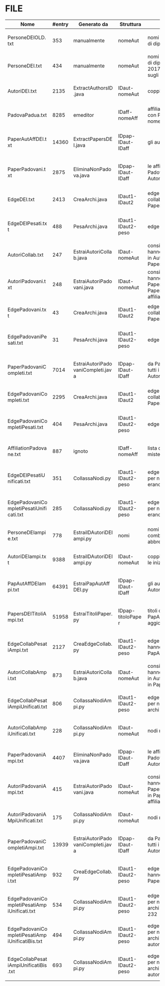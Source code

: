 # FILE
Nome|#entry|Generato da|Struttura|Commento
|-|-|-|-|-|
|<p style="width:130px;">PersoneDEIOLD.txt</p> | 353 | <p style="width:130px;">manualmente</p> | <p style="width:80px;">nomeAut</p> | nomi di afferenti DEI dal sito di dipartimento|
|<p style="width:130px;">PersoneDEI.txt</p> | 434 | <p style="width:130px;">manualmente</p> | <p style="width:80px;">nomeAut</p> | nomi di afferenti DEI dal sito di dipartimento aggiornato al 2017/12/29 con duplicati sugli accenti|
|<p style="width:130px;">AutoriDEI.txt</p> | 2135 | <p style="width:130px;">ExtractAuthorsID.java</p> | <p style="width:80px;">IDaut-nomeAut</p> | coppie ID autore|
|<p style="width:130px;">PadovaPadua.txt</p> | 8285 | <p style="width:130px;">emeditor</p> | <p style="width:80px;">IDaff-nomeAff</p> | affiliazioni in Affiliations.txt con Padova o Padua nel nome|
|<p style="width:130px;">PaperAutAffDEI.txt</p> | 14360 | <p style="width:130px;">ExtractPapersDEI.java</p> | <p style="width:80px;">IDpap-IDaut-IDaff</p> | gli autori sono in AutoriDEI|
|<p style="width:130px;">PaperPadovani.txt</p> | 2875 | <p style="width:130px;">EliminaNonPadova.java</p> | <p style="width:80px;">IDpap-IDaut-IDaff</p> | le affiliation sono in PadovaPadua (e gli autori in AutoriDEI)|
|<p style="width:130px;">EdgeDEI.txt</p> | 2413 | <p style="width:130px;">CreaArchi.java</p> | <p style="width:80px;">IDaut1-IDaut2</p> | edge tra autori che hanno collaborato su un PaperAutAffDEI|
|<p style="width:130px;">EdgeDEIPesati.txt</p> | 488 | <p style="width:130px;">PesaArchi.java</p> | <p style="width:80px;">IDaut1-IDaut2-peso</p> | edge pesati|
|<p style="width:130px;">AutoriCollab.txt</p> | 247 | <p style="width:130px;">EstraiAutoriCollab.java</p> | <p style="width:80px;">IDaut-nomeAut</p> | considerati del DEI perche' hanno collaborato con nomi in AutoriDEI in un paper in PaperAutAffDEI|
|<p style="width:130px;">AutoriPadovani.txt</p> | 248 | <p style="width:130px;">EstraiAutoriPadovani.java</p> | <p style="width:80px;">IDaut-nomeAut</p> | considerati del DEI perche' hanno almeno un paper in PaperPadovani (ossia in PaperAutAffDEI con affiliation in PadovaPadua)|
|<p style="width:130px;">EdgePadovani.txt</p> | 43 | <p style="width:130px;">CreaArchi.java</p> | <p style="width:80px;">IDaut1-IDaut2</p> | edge tra autori che hanno collaborato su un PaperPadovani|
|<p style="width:130px;">EdgePadovaniPesati.txt</p> | 31 | <p style="width:130px;">PesaArchi.java</p> | <p style="width:80px;">IDaut1-IDaut2-peso</p> | edge pesati|
|<p style="width:130px;">PaperPadovaniCompleti.txt</p> | 7014 | <p style="width:130px;">EstraiAutoriPadovaniCompleti.java</p> | <p style="width:80px;">IDpap-IDaut-IDaff</p> | da PaperAutAffDEI prendo tutti i paper scritti da AutoriPadovani|
|<p style="width:130px;">EdgePadovaniCompleti.txt</p> | 2295 | <p style="width:130px;">CreaArchi.java</p> | <p style="width:80px;">IDaut1-IDaut2</p> | edge tra autori che hanno collaborato su un PaperPadovaniCompleti|
|<p style="width:130px;">EdgePadovaniCompletiPesati.txt</p> | 404 | <p style="width:130px;">PesaArchi.java</p> | <p style="width:80px;">IDaut1-IDaut2-peso</p> | edge pesati|
|<p style="width:130px;">AffiliationPadovane.txt</p> | 887 | <p style="width:130px;">ignoto</p> | <p style="width:80px;">IDaff-nomeAff</p> | lista di affiliation padovane misteriose ???|
|<p style="width:130px;">EdgeDEIPesatiUnificati.txt</p> | 351 | <p style="width:130px;">CollassaNodi.py</p> | <p style="width:80px;">IDaut1-IDaut2-peso</p> | edge pesati con IDaut uno per nome collassati (137 erano archi tra stessi autori)|
|<p style="width:130px;">EdgePadovaniCompletiPesatiUnificati.txt</p> | 285 | <p style="width:130px;">CollassaNodi.py</p> | <p style="width:80px;">IDaut1-IDaut2-peso</p> | edge pesati con IDaut uno per nome collassati (119 erano archi tra stessi autori)|
|<p style="width:130px;">PersoneDEIampie.txt</p> | 778 | <p style="width:130px;">EstraiIDAutoriDEIampi.py</p> | <p style="width:80px;">nomi</p> | nomi con tutte le combinazioni di iniziali abbreviate|
|<p style="width:130px;">AutoriDEIampi.txt</p> | 9388 | <p style="width:130px;">EstraiIDAutoriDEIampi.py</p> | <p style="width:80px;">IDaut-nomeAut</p> | coppie ID autore con anche le iniziali dei nomi|
|<p style="width:130px;">PapAutAffDEIampi.txt</p> | 64391 | <p style="width:130px;">EstraiPapAutAffDEI.py</p> | <p style="width:80px;">IDpap-IDaut-IDaff</p> | gli autori sono in AutoriDEIampi|
|<p style="width:130px;">PapersDEITitoliAmpi.txt</p> | 51958 | <p style="width:130px;">EstraiTitoliPaper.py</p> | <p style="width:80px;">IDpap-titoloPaper</p> | titoli dei paper in PapAutAffDEIampi ??? da aggiornare se serve|
|<p style="width:130px;">EdgeCollabPesatiAmpi.txt</p> | 2127 | <p style="width:130px;">CreaEdgeCollab.py</p> | <p style="width:80px;">IDaut1-IDaut2-peso</p> | edge pesati tra autori che hanno un paper in comune in PapAutAffDEIampi|
|<p style="width:130px;">AutoriCollabAmpi.txt</p> | 873 | <p style="width:130px;">EstraiAutoriCollab.java</p> | <p style="width:80px;">IDaut-nomeAut</p> | considerati del DEI perche' hanno collaborato con nomi in AutoriDEIampi in un paper in PapAutAffDEIampi|
|<p style="width:130px;">EdgeCollabPesatiAmpiUnificati.txt</p> | 806 | <p style="width:130px;">CollassaNodiAmpi.py</p> | <p style="width:80px;">IDaut1-IDaut2-peso</p> | edge pesati con IDaut uno per nome collassati (? erano archi tra stessi autori)|
|<p style="width:130px;">AutoriCollabAmpiUnificati.txt</p> | 228 | <p style="width:130px;">CollassaNodiAmpi.py</p> | <p style="width:80px;">IDaut-nomeAut</p> | nodi restanti dopo il collasso|
|<p style="width:130px;">PaperPadovaniAmpi.txt</p> | 4407 | <p style="width:130px;">EliminaNonPadova.java</p> | <p style="width:80px;">IDpap-IDaut-IDaff</p> | le affiliation sono in PadovaPadua (e gli autori in AutoriDEIampi)|
|<p style="width:130px;">AutoriPadovaniAmpi.txt</p> | 415 | <p style="width:130px;">EstraiAutoriPadovani.java</p> | <p style="width:80px;">IDaut-nomeAut</p> | considerati del DEI perche' hanno almeno un paper in PaperPadovaniAmpi (ossia in PapAutAffDEIampi con affiliation in PadovaPadua)|
|<p style="width:130px;">AutoriPadovaniAMpiUnificati.txt</p> | 175 | <p style="width:130px;">CollassaNodiAmpi.py</p> | <p style="width:80px;">IDaut-nomeAut</p> | nodi restanti dopo il collasso|
|<p style="width:130px;">PaperPadovaniCompletiAmpi.txt</p> | 13939 | <p style="width:130px;">EstraiAutoriPadovaniCompleti.java</p> | <p style="width:80px;">IDpap-IDaut-IDaff</p> | da PapAutAffDEIampi prendo tutti i paper scritti da AutoriPadovaniAmpi|
|<p style="width:130px;">EdgePadovaniCompletiPesatiAmpi.txt</p> | 932 | <p style="width:130px;">CreaEdgeCollab.py</p> | <p style="width:80px;">IDaut1-IDaut2-peso</p> | edge pesati tra autori che hanno collaborato su un PaperPadovaniCompletiAmpi|
|<p style="width:130px;">EdgePadovaniCompletiPesatiAmpiUnificati.txt</p> | 534 | <p style="width:130px;">CollassaNodiAmpi.py</p> | <p style="width:80px;">IDaut1-IDaut2-peso</p> | edge pesati con IDaut uno per nome collassati (? erano archi tra stessi autori)	erano 232|
|<p style="width:130px;">EdgePadovaniCompletiPesatiAmpiUnificatiBis.txt</p> | 494 | <p style="width:130px;">CollassaNodiAmpi.py</p> | <p style="width:80px;">IDaut1-IDaut2-peso</p> | edge pesati con IDaut uno per nome collassati (? erano archi tra la stessa coppia di autori)|
|<p style="width:130px;">EdgeCollabPesatiAmpiUnificatiBis.txt</p> | 693 | <p style="width:130px;">CollassaNodiAmpi.py</p> | <p style="width:80px;">IDaut1-IDaut2-peso</p> | edge pesati con IDaut uno per nome collassati (? erano archi tra la stessa coppia di autori)|
